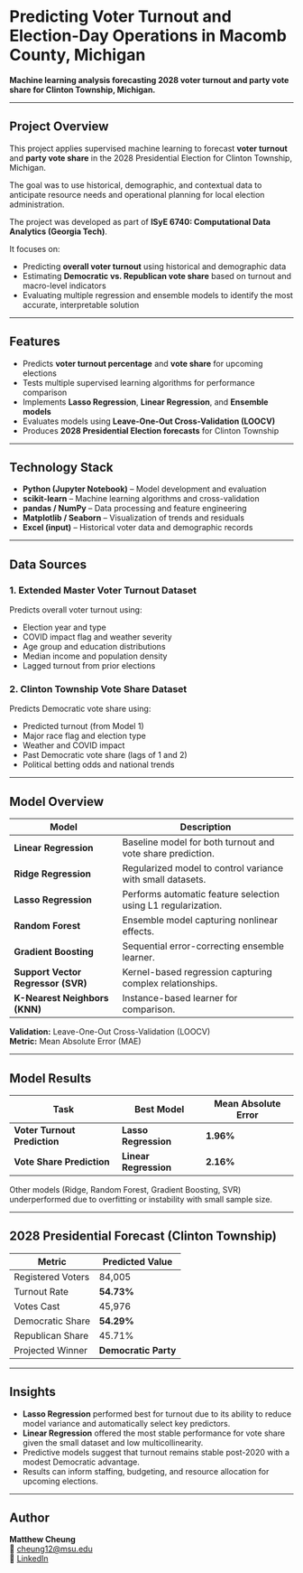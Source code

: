 # Predicting Voter Turnout and Election-Day Operations in Macomb County, Michigan

**Machine learning analysis forecasting 2028 voter turnout and party vote share for Clinton Township, Michigan.**

---

## Project Overview

This project applies supervised machine learning to forecast **voter turnout** and **party vote share** in the 2028 Presidential Election for Clinton Township, Michigan.  

The goal was to use historical, demographic, and contextual data to anticipate resource needs and operational planning for local election administration.

The project was developed as part of **ISyE 6740: Computational Data Analytics (Georgia Tech)**.  

It focuses on:
- Predicting **overall voter turnout** using historical and demographic data  
- Estimating **Democratic vs. Republican vote share** based on turnout and macro-level indicators  
- Evaluating multiple regression and ensemble models to identify the most accurate, interpretable solution  

---

## Features

- Predicts **voter turnout percentage** and **vote share** for upcoming elections  
- Tests multiple supervised learning algorithms for performance comparison  
- Implements **Lasso Regression**, **Linear Regression**, and **Ensemble models**  
- Evaluates models using **Leave-One-Out Cross-Validation (LOOCV)**  
- Produces **2028 Presidential Election forecasts** for Clinton Township  

---

## Technology Stack

- **Python (Jupyter Notebook)** – Model development and evaluation  
- **scikit-learn** – Machine learning algorithms and cross-validation  
- **pandas / NumPy** – Data processing and feature engineering  
- **Matplotlib / Seaborn** – Visualization of trends and residuals  
- **Excel (input)** – Historical voter data and demographic records  

---

## Data Sources

### 1. Extended Master Voter Turnout Dataset
Predicts overall voter turnout using:
- Election year and type  
- COVID impact flag and weather severity  
- Age group and education distributions  
- Median income and population density  
- Lagged turnout from prior elections  

### 2. Clinton Township Vote Share Dataset
Predicts Democratic vote share using:
- Predicted turnout (from Model 1)  
- Major race flag and election type  
- Weather and COVID impact  
- Past Democratic vote share (lags of 1 and 2)  
- Political betting odds and national trends  

---

## Model Overview

| Model | Description |
|--------|-------------|
| **Linear Regression** | Baseline model for both turnout and vote share prediction. |
| **Ridge Regression** | Regularized model to control variance with small datasets. |
| **Lasso Regression** | Performs automatic feature selection using L1 regularization. |
| **Random Forest** | Ensemble model capturing nonlinear effects. |
| **Gradient Boosting** | Sequential error-correcting ensemble learner. |
| **Support Vector Regressor (SVR)** | Kernel-based regression capturing complex relationships. |
| **K-Nearest Neighbors (KNN)** | Instance-based learner for comparison. |

**Validation:** Leave-One-Out Cross-Validation (LOOCV)  
**Metric:** Mean Absolute Error (MAE)

---

## Model Results

| Task | Best Model | Mean Absolute Error |
|------|-------------|---------------------|
| **Voter Turnout Prediction** | **Lasso Regression** | **1.96%** |
| **Vote Share Prediction** | **Linear Regression** | **2.16%** |

Other models (Ridge, Random Forest, Gradient Boosting, SVR) underperformed due to overfitting or instability with small sample size.

---

## 2028 Presidential Forecast (Clinton Township)

| Metric | Predicted Value |
|--------|------------------|
| Registered Voters | 84,005 |
| Turnout Rate | **54.73%** |
| Votes Cast | 45,976 |
| Democratic Share | **54.29%** |
| Republican Share | 45.71% |
| Projected Winner | **Democratic Party** |

---

## Insights

- **Lasso Regression** performed best for turnout due to its ability to reduce model variance and automatically select key predictors.  
- **Linear Regression** offered the most stable performance for vote share given the small dataset and low multicollinearity.  
- Predictive models suggest that turnout remains stable post-2020 with a modest Democratic advantage.  
- Results can inform staffing, budgeting, and resource allocation for upcoming elections.

---

## Author

**Matthew Cheung**  
📧 [cheung12@msu.edu](mailto:cheung12@msu.edu)  
🔗 [LinkedIn](https://www.linkedin.com/in/cheung-matthew/)
